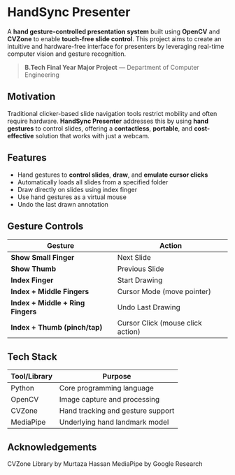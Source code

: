 # HandSync Presenter 

A **hand gesture-controlled presentation system** built using **OpenCV** and **CVZone** to enable **touch-free slide control**. This project aims to create an intuitive and hardware-free interface for presenters by leveraging real-time computer vision and gesture recognition.

> **B.Tech Final Year Major Project** — Department of Computer Engineering

## Motivation

Traditional clicker-based slide navigation tools restrict mobility and often require hardware. **HandSync Presenter** addresses this by using **hand gestures** to control slides, offering a **contactless**, **portable**, and **cost-effective** solution that works with just a webcam.

##  Features

-  Hand gestures to **control slides**, **draw**, and **emulate cursor clicks**
-  Automatically loads all slides from a specified folder
-  Draw directly on slides using index finger
-  Use hand gestures as a virtual mouse
-  Undo the last drawn annotation

##  Gesture Controls

| Gesture                                  | Action                                  |
|------------------------------------------|------------------------------------------|
| **Show Small Finger**                    |  Next Slide                            |
| **Show Thumb**                          |  Previous Slide                         |
| **Index Finger**                         |  Start Drawing                          |
| **Index + Middle Fingers**              |  Cursor Mode (move pointer)           |
| **Index + Middle + Ring Fingers**       |  Undo Last Drawing                      |
| **Index + Thumb (pinch/tap)**           |  Cursor Click (mouse click action)     |

## Tech Stack

| Tool/Library  | Purpose                         |
|---------------|----------------------------------|
| Python        | Core programming language        |
| OpenCV        | Image capture and processing     |
| CVZone        | Hand tracking and gesture support|
| MediaPipe     | Underlying hand landmark model   |


## Acknowledgements
CVZone Library by Murtaza Hassan
MediaPipe by Google Research
